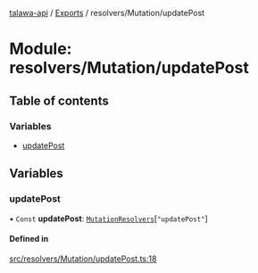 [talawa-api](../README.md) / [Exports](../modules.md) / resolvers/Mutation/updatePost

# Module: resolvers/Mutation/updatePost

## Table of contents

### Variables

- [updatePost](resolvers_Mutation_updatePost.md#updatepost)

## Variables

### updatePost

• `Const` **updatePost**: [`MutationResolvers`](types_generatedGraphQLTypes.md#mutationresolvers)[``"updatePost"``]

#### Defined in

[src/resolvers/Mutation/updatePost.ts:18](https://github.com/PalisadoesFoundation/talawa-api/blob/708df7e/src/resolvers/Mutation/updatePost.ts#L18)
